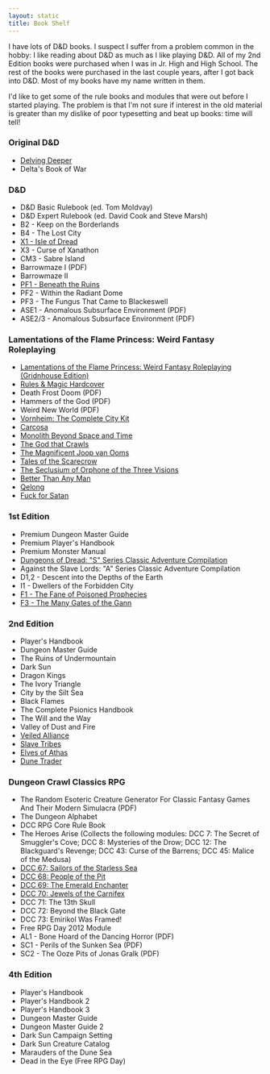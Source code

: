 ```yaml
---
layout: static
title: Book Shelf
---
```


I have lots of D&D books. I suspect I suffer from a problem common in the hobby: I like reading about D&D as much as I like playing D&D. All of my 2nd Edition books were purchased when I was in Jr. High and High School. The rest of the books were purchased in the last couple years, after I got back into D&D. Most of my books have my name written in them.

I'd like to get some of the rule books and modules that were out before I started playing. The problem is that I'm not sure if interest in the old material is greater than my dislike of poor typesetting and beat up books: time will tell!


### Original D&D

* [Delving Deeper][dd]
* Delta's Book of War

###  D&D
 
* D&D Basic Rulebook (ed. Tom Moldvay)
* D&D Expert Rulebook (ed. David Cook and Steve Marsh)
* B2 - Keep on the Borderlands
* B4 - The Lost City
* [X1 - Isle of Dread][x1]
* X3 - Curse of Xanathon
* CM3 - Sabre Island
* Barrowmaze I (PDF)
* Barrowmaze II
* [PF1 - Beneath the Ruins][ruins]
* PF2 - Within the Radiant Dome
* PF3 - The Fungus That Came to Blackeswell
* ASE1 - Anomalous Subsurface Environment (PDF)
* ASE2/3 - Anomalous Subsurface Environment (PDF)
 
### Lamentations of the Flame Princess: Weird Fantasy Roleplaying

* [Lamentations of the Flame Princess: Weird Fantasy Roleplaying (Gridnhouse Edition)][lotfp]
* [Rules & Magic Hardcover][lotfp-hc]
* Death Frost Doom (PDF)
* Hammers of the God (PDF)
* Weird New World (PDF)
* [Vornheim: The Complete City Kit][vornheim]
* [Carcosa][]
* [Monolith Beyond Space and Time][monolith]
* [The God that Crawls][crawls]
* [The Magnificent Joop van Ooms][ooms]
* [Tales of the Scarecrow][scarecrow]
* [The Seclusium of Orphone of the Three Visions][seclusium]
* [Better Than Any Man][btam]
* [Qelong][]
* [Fuck for Satan][ffs]


### 1st Edition

* Premium Dungeon Master Guide
* Premium Player's Handbook
* Premium Monster Manual
* [Dungeons of Dread: "S" Series Classic Adventure Compilation][dod]
* Against the Slave Lords: "A" Series Classic Adventure Compilation
* D1,2 - Descent into the Depths of the Earth
* I1 - Dwellers of the Forbidden City  
* [F1 - The Fane of Poisoned Prophecies][ch]
* [F3 - The Many Gates of the Gann][ch]
 
### 2nd Edition

* Player's Handbook
* Dungeon Master Guide
* The Ruins of Undermountain
* Dark Sun
* Dragon Kings
* The Ivory Triangle
* City by the Silt Sea
* Black Flames
* The Complete Psionics Handbook
* The Will and the Way
* Valley of Dust and Fire
* [Veiled Alliance][vieled]
* [Slave Tribes][st]
* [Elves of Athas][elves]
* [Dune Trader][dt]

### Dungeon Crawl Classics RPG

* The Random Esoteric Creature Generator For Classic Fantasy Games And Their Modern Simulacra (PDF)
* The Dungeon Alphabet
* DCC RPG Core Rule Book
* The Heroes Arise (Collects the following modules: DCC 7: The Secret of Smuggler's Cove; DCC 8: Mysteries of the Drow; DCC 12: The Blackguard's Revenge; DCC 43: Curse of the Barrens; DCC 45: Malice of the Medusa)
* [DCC 67: Sailors of the Starless Sea][dccrpg-1]
* [DCC 68: People of the Pit][dccrpg-1]
* [DCC 69: The Emerald Enchanter][dccrpg-1]
* [DCC 70: Jewels of the Carnifex][dccrpg-1]
* DCC 71: The 13th Skull
* DCC 72: Beyond the Black Gate
* DCC 73: Emirikol Was Framed!
* Free RPG Day 2012 Module
* AL1 - Bone Hoard of the Dancing Horror (PDF)
* SC1 - Perils of the Sunken Sea (PDF)
* SC2 - The Ooze Pits of Jonas Gralk (PDF) 

### 4th Edition

* Player's Handbook
* Player's Handbook 2
* Player's Handbook 3
* Dungeon Master Guide
* Dungeon Master Guide 2
* Dark Sun Campaign Setting
* Dark Sun Creature Catalog
* Marauders of the Dune Sea
* Dead in the Eye (Free RPG Day)




[dd]: /review/delving-deeper

[dccrpg-1]: /review/dcc-rpg-modules-i

[btam]: /review/better-than-any-man
[carcosa]: /review/carcosa
[crawls]: /review/the-god-that-crawls
[ffs]: /review/fuck-for-satan
[lotfp]: /review/lotfp-grindhouse
[lotfp-hc]: /review/lotfp-rules-and-magic
[monolith]: /review/the-monolith
[npc]: /review/on-the-npc
[ooms]: /review/joop-van-ooms
[qelong]: /review/qelong
[scarecrow]: /review/tales-of-the-scarecrow
[seclusium]: /review/seclusium-of-orphone-of-the-three-visions
[vornheim]: /review/vornheim

[x1]: /review/isle-of-dread
[ruins]: /review/beneath-the-ruins
[dod]: /review/dungeons-of-dread
[ch]: /review/chaotic-henchmen


[vieled]: /review/veiled-alliance
[elves]: /review/elves-of-athas
[dt]: /review/dune-trader
[st]: /review/slave-tribes


